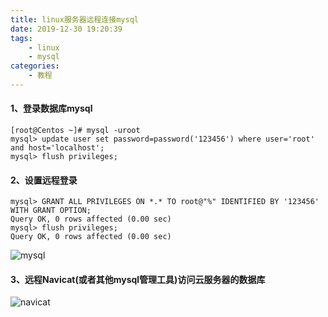 ```yaml
---
title: linux服务器远程连接mysql
date: 2019-12-30 19:20:39
tags:
	- linux
	- mysql
categories:
	- 教程
---
```


#### 1、登录数据库mysql

```shell
[root@Centos ~]# mysql -uroot
mysql> update user set password=password('123456') where user='root' and host='localhost'; 
mysql> flush privileges; 
```

#### 2、设置远程登录

```shell
mysql> GRANT ALL PRIVILEGES ON *.* TO root@"%" IDENTIFIED BY '123456' WITH GRANT OPTION;
Query OK, 0 rows affected (0.00 sec)
mysql> flush privileges;
Query OK, 0 rows affected (0.00 sec)
```

![mysql](https://images2018.cnblogs.com/blog/909171/201803/909171-20180325130427485-1646749538.png)

<!--more-->

#### 3、远程Navicat(或者其他mysql管理工具)访问云服务器的数据库

![navicat](https://images2018.cnblogs.com/blog/909171/201803/909171-20180325172145377-665338851.png)

